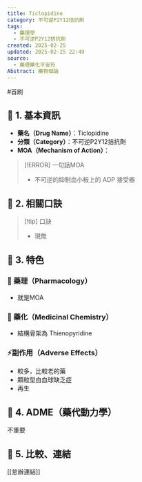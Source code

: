 ```yaml
---
title: Ticlopidine
category: 不可逆P2Y12拮抗劑
tags:
  - 藥理學
  - 不可逆P2Y12拮抗劑
created: 2025-02-25
updated: 2025-02-25 22:49
source:
  - 藥理藥化平安符
Abstract: 藥物個論
---
```

#首刷
## 🔹 1. 基本資訊
- **藥名（Drug Name）**：Ticlopidine
- **分類（Category）**：不可逆P2Y12拮抗劑
- **MOA（Mechanism of Action）**：
> [!ERROR] 一句話MOA
> - 不可逆的抑制血小板上的 ADP 接受器

## 🔹 2. 相關口訣
> [!tip] 口訣
> - 現無

## 🔹 3. 特色
### 🧪 藥理（Pharmacology）
- 就是MOA


### 🧬 藥化（Medicinal Chemistry）

- 結構骨架為 Thienopyridine

### ⚡副作用（Adverse Effects）
- 較多，比較老的藥
- 顆粒型白血球缺乏症
- 再生


## 🔹 4. ADME（藥代動力學）
 不重要
## 🔹 5. 比較、連結

[[怠辦連結]]